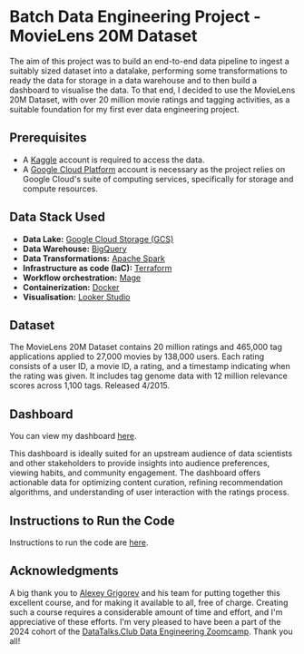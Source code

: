 # Batch Data Engineering Project - MovieLens 20M Dataset 

The aim of this project was to build an end-to-end data pipeline to ingest a suitably sized dataset into a datalake, performing some transformations to ready the data for storage in a data warehouse and to then build a dashboard to visualise the data.
To that end, I decided to use the MovieLens 20M Dataset, with over 20 million movie ratings and tagging activities, as a suitable foundation for my first ever data engineering project. 

## Prerequisites

- A [Kaggle](https://www.kaggle.com/datasets/grouplens/movielens-20m-dataset?select=link.csv) account is required to access the data.
- A [Google Cloud Platform](https://cloud.google.com/) account is necessary as the project relies on Google Cloud's suite of computing services, specifically for storage and compute resources.

## Data Stack Used

- **Data Lake:** [Google Cloud Storage (GCS)](https://cloud.google.com/storage)
- **Data Warehouse:** [BigQuery](https://cloud.google.com/bigquery)
- **Data Transformations:** [Apache Spark](https://spark.apache.org/)
- **Infrastructure as code (IaC):** [Terraform](https://github.com/hashicorp/terraform)
- **Workflow orchestration:** [Mage](https://www.mage.ai/)
- **Containerization:** [Docker](https://www.docker.com/)
- **Visualisation:** [Looker Studio](https://lookerstudio.google.com/)

## Dataset

The MovieLens 20M Dataset contains 20 million ratings and 465,000 tag applications applied to 27,000 movies by 138,000 users. Each rating consists of a user ID, a movie ID, a rating, and a timestamp indicating when the rating was given.
It includes tag genome data with 12 million relevance scores across 1,100 tags. Released 4/2015.



## Dashboard

You can view my dashboard [here](https://lookerstudio.google.com/reporting/75c62ab4-6b6d-41c2-bd5d-980a6cdd8a16).

This dashboard is ideally suited for an upstream audience of data scientists and other stakeholders to provide insights into audience preferences, viewing habits, and community engagement. The dashboard offers actionable data for optimizing content curation, refining recommendation algorithms, and understanding of user interaction with the ratings process.


## Instructions to Run the Code

Instructions to run the code are [here](instructions/instructions.md).

## Acknowledgments

A big thank you to [Alexey Grigorev](https://github.com/alexeygrigorev) and his team for putting together this excellent course, and for making it available to all, free of charge. Creating such a course requires a considerable amount of time and effort, and I'm appreciative of these efforts. I'm very pleased to have been a part of the 2024 cohort of the [DataTalks.Club Data Engineering Zoomcamp](https://datatalks.club/blog/data-engineering-zoomcamp.html). Thank you all!


